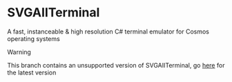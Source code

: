 # SVGAIITerminal
A fast, instanceable & high resolution C# terminal emulator for Cosmos operating systems

> [!WARNING]  
> This branch contains an unsupported version of SVGAIITerminal, go [here](https://github.com/9xbt/SVGAIITerminal) for the latest version
